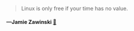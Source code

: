 > Linux is only free if your time has no value.
  #### —Jamie Zawinski [:scroll:](http://quotes.stormconsultancy.co.uk/quotes/32)